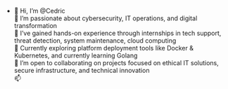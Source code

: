 - 👋 Hi, I’m @Cedric  
🧠 I’m passionate about cybersecurity, IT operations, and digital transformation  
🔧 I’ve gained hands-on experience through internships in  tech support, threat detection, system maintenance, cloud computing  
🌱 Currently exploring platform deployment tools like Docker & Kubernetes, and currently learning Golang  
🤝 I’m open to collaborating on projects focused on ethical IT solutions, secure infrastructure, and technical innovation  
📫 

<!---
Cedrick250/Cedrick250 is a ✨ special ✨ repository because its `README.md` (this file) appears on your GitHub profile.
You can click the Preview link to take a look at your changes.
--->
